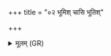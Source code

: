 +++
title = "०२ भूमिश् चासि भूतिश्"

+++
<details><summary>मूलम् (GR)</summary>

भूमिश् चासि भूतिश् चासि  
तस्यास् ते भुवनं च सुभूतिश् च (…) ॥
</details>